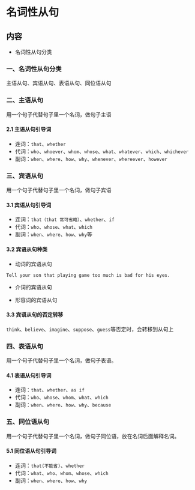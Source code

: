 # 名词性从句

## 内容

- 名词性从句分类

### 一、名词性从句分类

主语从句、宾语从句、表语从句、同位语从句

### 二、主语从句

用一个句子代替句子里一个名词，做句子主语

#### 2.1 主语从句引导词

- 连词：`that`、`whether`
- 代词：`who`、`whoever`、`whom`、`whose`、`what`、`whatever`、`which`、`whichever`
- 副词：`when`、`where`、`how`、`why`、`whenever`、`whereever`、`however`

### 三、宾语从句

用一个句子代替句子里一个名词，做句子宾语

#### 3.1 宾语从句引导词

- 连词：`that（that 常可省略）`、`whether`、`if`
- 代词：`who`、`whose`、`what`、`which`
- 副词：`when`、`where`、`how`、`why`等

#### 3.2 宾语从句种类

- 动词的宾语从句

`Tell your son that playing game too much is bad for his eyes.`

- 介词的宾语从句

- 形容词的宾语从句

#### 3.3 宾语从句的否定转移

`think`、`believe`、`imagine`、`suppose`、`guess`等否定时，会转移到从句上

### 四、表语从句

用一个句子代替句子里一个名词，做句子表语。

#### 4.1 表语从句引导词

- 连词：`that`、`whether`、`as if`
- 代词：`who`、`whose`、`whom`、`what`、`which`
- 副词：`when`、`where`、`how`、`why`、`because`

### 五、同位语从句

用一个句子代替句子里一个名词，做句子同位语，放在名词后面解释名词。

#### 5.1 同位语从句引导词

- 连词：`that(不能省)`、`whether`
- 代词：`what`、`who`、`whom`、`whose`、`which`
- 副词：`when`、`where`、`how`、`why`